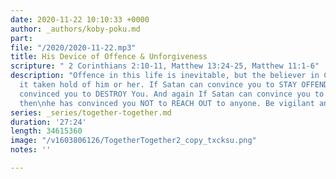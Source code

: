 ```yaml
---
date: 2020-11-22 10:10:33 +0000
author: _authors/koby-poku.md
part: 
file: "/2020/2020-11-22.mp3"
title: His Device of Offence & Unforgiveness
scripture: " 2 Corinthians 2:10-11, Matthew 13:24-25, Matthew 11:1-6"
description: "Offence in this life is inevitable, but the believer in Christ can avoid
  it taken hold of him or her. If Satan can convince you to STAY OFFENDED, \nhe has
  convinced you to DESTROY You. And again If Satan can convince you to STAY offended,
  then\nhe has convinced you NOT to REACH OUT to anyone. Be vigilant and forgiving!"
series: _series/together-together.md
duration: '27:24'
length: 34615360
image: "/v1603806126/TogetherTogether2_copy_txcksu.png"
notes: ''

---
```

